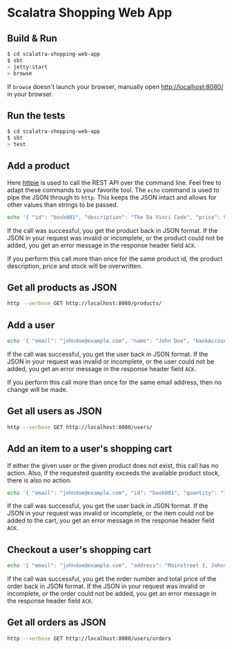 # Scalatra Shopping Web App #

## Build & Run ##

```sh
$ cd scalatra-shopping-web-app
$ sbt
> jetty:start
> browse
```

If `browse` doesn't launch your browser, manually open [http://localhost:8080/](http://localhost:8080/) in your browser.

## Run the tests ##

```sh
$ cd scalatra-shopping-web-app
$ sbt
> test
```

## Add a product ##

Here [httpie](https://httpie.org/) is used to call the REST API over the command line. Feel free to adapt these commands to your favorite
tool. The `echo` command is used to pipe the JSON through to `http`. This keeps the JSON intact and allows for other
values than strings to be passed.

```sh
echo '{ "id": "book001", "description": "The Da Vinci Code", "price": 9.95, "stock": 10 }' | http --verbose POST http://localhost:8080/products/addProduct
```

If the call was successful, you get the product back in JSON format. If the JSON in your request was invalid or incomplete, or
the product could not be added, you get an error message in the response header field `ACK`.

If you perform this call more than once for the same product id, the product description, price and stock will be overwritten.

## Get all products as JSON ##

```sh
http --verbose GET http://localhost:8080/products/
```

## Add a user ##

```sh
echo '{ "email": "johndoe@example.com", "name": "John Doe", "bankAccount": "9876543210" }' | http --verbose POST http://localhost:8080/users/addUser
```

If the call was successful, you get the user back in JSON format. If the JSON in your request was invalid or incomplete, or
the user could not be added, you get an error message in the response header field `ACK`.

If you perform this call more than once for the same email address, then no change will be made.

## Get all users as JSON ##

```sh
http --verbose GET http://localhost:8080/users/
```

## Add an item to a user's shopping cart ##

If either the given user or the given product does not exist, this call has no action. Also, if the requested quantity
exceeds the available product stock, there is also no action.

```sh
echo '{ "email": "johndoe@example.com", "id": "book001", "quantity": "1" }' | http --verbose POST http://localhost:8080/users/addItemToUsercart
```

If the call was successful, you get the user back in JSON format. If the JSON in your request was invalid or incomplete, or
the item could not be added to the cart, you get an error message in the response header field `ACK`.

## Checkout a user's shopping cart ##

```sh
echo '{ "email": "johndoe@example.com", "address": "Mainstreet 1, Johnsville" }' | http --verbose POST http://localhost:8080/users/checkout
```

If the call was successful, you get the order number and total price of the order back in JSON format. If the JSON in your 
request was invalid or incomplete, or the order could not be added, you get an error message in the response header field `ACK`.

## Get all orders as JSON ##

```sh
http --verbose GET http://localhost:8080/users/orders
```